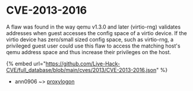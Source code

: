 # CVE-2013-2016

A flaw was found in the way qemu v1.3.0 and later (virtio-rng) validates addresses when guest accesses the config space of a virtio device. If the virtio device has zero/small sized config space, such as virtio-rng, a privileged guest user could use this flaw to access the matching host's qemu address space and thus increase their privileges on the host.

{% embed url="https://github.com/Live-Hack-CVE/full_database/blob/main/cves/2013/CVE-2013-2016.json" %}


* ann0906 ~> [proxylogon](https://zeste.alice-snow.ru/2013/database/cve-2013-2016/proxylogon-ann0906)